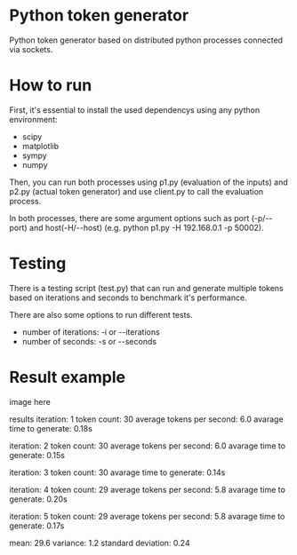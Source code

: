 # Python token generator 

Python token generator based on distributed python processes connected via sockets.

# How to run

First, it's essential to install the used dependencys using any python environment:
  - scipy
  - matplotlib
  - sympy
  - numpy

Then, you can run both processes using p1.py (evaluation of the inputs) and p2.py (actual token generator) and use client.py to call the evaluation process.

In both processes, there are some argument options such as port (-p/--port) and host(-H/--host) (e.g. python p1.py -H 192.168.0.1 -p 50002).

# Testing

There is a testing script (test.py) that can run and generate multiple tokens based on iterations and seconds to benchmark it's performance.

There are also some options to run different tests.
  - number of iterations: -i or --iterations
  - number of seconds: -s or --seconds

# Result example

image here

results
iteration: 1
token count: 30
average tokens per second: 6.0
avarage time to generate: 0.18s

iteration: 2
token count: 30
average tokens per second: 6.0
avarage time to generate: 0.15s

iteration: 3
token count: 30
avarage time to generate: 0.14s

iteration: 4
token count: 29
average tokens per second: 5.8
avarage time to generate: 0.20s

iteration: 5
token count: 29
average tokens per second: 5.8
avarage time to generate: 0.17s

mean:  29.6
variance:  1.2
standard deviation:  0.24
